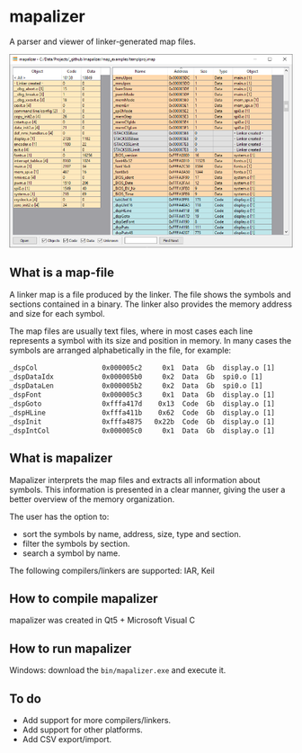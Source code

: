 # mapalizer
A parser and viewer of linker-generated map files.

![mapalizer screenshot](screenshot.png "mapalizer screenshot")

## What is a map-file

A linker map is a file produced by the linker. The file shows the symbols and sections contained in a binary. The linker also provides the memory address and size for each symbol. 

The map files are usually text files, where in most cases each line represents a symbol with its size and position in memory. In many cases the symbols are arranged alphabetically in the file, for example:

```
_dspCol                0x000005c2     0x1  Data  Gb  display.o [1]
_dspDataIdx            0x000005b0     0x2  Data  Gb  spi0.o [1]
_dspDataLen            0x000005b2     0x2  Data  Gb  spi0.o [1]
_dspFont               0x000005c3     0x1  Data  Gb  display.o [1]
_dspGoto               0xfffa417d    0x13  Code  Gb  display.o [1]
_dspHLine              0xfffa411b    0x62  Code  Gb  display.o [1]
_dspInit               0xfffa4875   0x22b  Code  Gb  display.o [1]
_dspIntCol             0x000005c0     0x1  Data  Gb  display.o [1]
```

## What is mapalizer

Mapalizer interprets the map files and extracts all information about symbols. This information is presented in a clear manner, giving the user a better overview of the memory organization.

The user has the option to:
- sort the symbols by name, address, size, type and section.
- filter the symbols by section.
- search a symbol by name.

The following compilers/linkers are supported: IAR, Keil

## How to compile mapalizer

mapalizer was created in Qt5 + Microsoft Visual C

## How to run mapalizer

Windows: download the `bin/mapalizer.exe` and execute it.

## To do

- Add support for more compilers/linkers.
- Add support for other platforms.
- Add CSV export/import.
